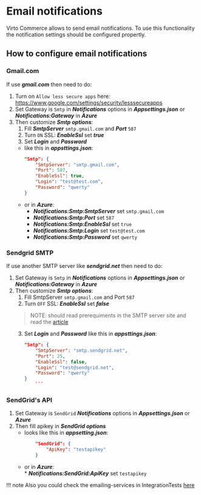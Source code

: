 # Email notifications
Virto Commerce allows to send email notifications. To use this functionality the notification settings should be configured propertly. 

## How to configure email notifications

### Gmail.com
If use **_gmail.com_** then need to do:

1. Turn on `Allow less secure apps` here: https://www.google.com/settings/security/lesssecureapps
1. Set Gateway is `Smtp` in **_Notifications_** options in **_Appsettings.json_** or **_Notifications:Gateway_** in **_Azure_**
1. Then customize **_Smtp options_**:
    1. Fill **_SmtpServer_** `smtp.gmail.com` and **_Port_** `587`
    2. Turn `ON` SSL: **_EnableSsl_** set **_true_**
    3. Set **_Login_** and **_Password_**
    * like this in **_appsttings.json_**:
        ```json
        "Smtp": {
            "SmtpServer": "smtp.gmail.com",
            "Port": 587,
            "EnableSsl": true,
            "Login": "test@test.com",
            "Password": "qwerty"
        }
        ```
    * or in **_Azure_**:    
        * **_Notifications:Smtp:SmtpServer_** set `smtp.gmail.com`
        * **_Notifications:Smtp:Port_** set `587`
        * **_Notifications:Smtp:EnableSsl_** set `true`
        * **_Notifications:Smtp:Login_** set `test@test.com`
        * **_Notifications:Smtp:Password_** set `qwerty`

### Sendgrid SMTP
If use another SMTP server like **_sendgrid.net_** then need to do:
1. Set Gateway is `Smtp` in **_Notifications_** options in **_Appsettings.json_** or **_Notifications:Gateway_** in **_Azure_**
1. Then customize **_Smtp options_**:
    1. Fill SmtpServer `smtp.gmail.com` and Port `587`
    2. Turn `OFF` SSL: **_EnableSsl_** set **_false_** 
    > NOTE: should read prerequiments in the SMTP server site and read the [article](https://docs.microsoft.com/en-us/dotnet/api/system.net.mail.smtpclient.enablessl?view=netcore-3.0) 
    3. Set **_Login_** and **_Password_**
    like this in **_appsttings.json_**:
        ```json
        "Smtp": {
            "SmtpServer": "smtp.sendgrid.net",
            "Port": 25,
            "EnableSsl": false,
            "Login": "test@sendgrid.net",
            "Password": "qwerty"
        }
            ```

### SendGrid's API
1. Set Gateway is `SendGrid` **_Notifications_** options in **_Appsettings.json_** or **_Azure_**
2. Then fill apikey in **_SendGrid options_**
    * looks like this in **_appsetting.json_**:
        ```json
            "SendGrid": {
                "ApiKey": "testapikey"
            }
        ```
    * or in **_Azure_**:    
            * **_Notifications:SendGrid:ApiKey_** set `testapikey`    

!!! note
    Also you could check the emailing-services in IntegrationTests [here](https://github.com/VirtoCommerce/vc-module-notification/blob/master/tests/VirtoCommerce.NotificationsModule.Tests/IntegrationTests/NotificationSenderIntegrationTests.cs)
